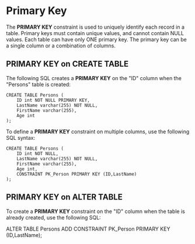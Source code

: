 # Primary Key

The **PRIMARY KEY** constraint is used to uniquely identify each record in a table.
Primary keys must contain unique values, and cannot contain NULL values. 
Each table can have only ONE primary key. The primary key can be a single column or a combination of columns.

## PRIMARY KEY on CREATE TABLE

The following SQL creates a **PRIMARY KEY** on the "ID" column when the "Persons" table is created:

```
CREATE TABLE Persons (
    ID int NOT NULL PRIMARY KEY,
    LastName varchar(255) NOT NULL,
    FirstName varchar(255),
    Age int
);
```

To define a **PRIMARY KEY** constraint on multiple columns, use the following SQL syntax:

```
CREATE TABLE Persons (
    ID int NOT NULL,
    LastName varchar(255) NOT NULL,
    FirstName varchar(255),
    Age int,
    CONSTRAINT PK_Person PRIMARY KEY (ID,LastName)
);
```

## PRIMARY KEY on ALTER TABLE

To create a **PRIMARY KEY** constraint on the "ID" column when the table is already created, use the following SQL:

ALTER TABLE Persons
ADD CONSTRAINT PK_Person PRIMARY KEY (ID,LastName);
